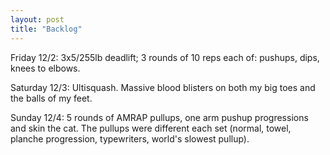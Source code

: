 ```yaml
---
layout: post
title: "Backlog"
---
```


Friday 12/2: 3x5/255lb deadlift; 3 rounds of 10 reps each of: pushups, dips, knees to elbows.

Saturday 12/3: Ultisquash. Massive blood blisters on both my big toes and the balls of my feet.

Sunday 12/4: 5 rounds of AMRAP pullups, one arm pushup progressions and skin the cat. The pullups were different each set (normal, towel, planche progression, typewriters, world's slowest pullup).
